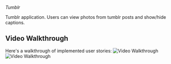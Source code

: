  *Tumblr*

Tumblr application. Users can view photos from tumblr posts and show/hide captions.

## Video Walkthrough 

Here's a walkthrough of implemented user stories:
<img src='http://i.imgur.com/up25spp.gif' title='Video Walkthrough' width='' alt='Video Walkthrough' />
<img src='http://i.imgur.com/ZfLU4BI.gif' title='Video Walkthrough' width='' alt='Video Walkthrough' />
